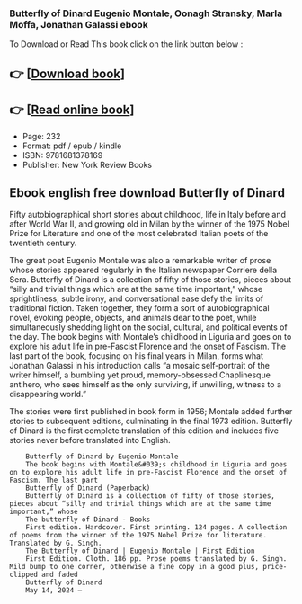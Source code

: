 ### Butterfly of Dinard Eugenio Montale, Oonagh Stransky, Marla Moffa, Jonathan Galassi ebook

To Download or Read This book click on the link button below :

## 👉  [**[Download book](http://get-pdfs.com/download.php?group=book&from=github.com&id=710973&lnk=1081 "Download book")**]

## 👉  [**[Read online book](http://get-pdfs.com/download.php?group=book&from=github.com&id=710973&lnk=1081 "Read online book")**]


* Page: 232
* Format: pdf / epub / kindle
* ISBN: 9781681378169
* Publisher: New York Review Books



## Ebook english free download Butterfly of Dinard



Fifty autobiographical short stories about childhood, life in Italy before and after World War II, and growing old in Milan by the winner of the 1975 Nobel Prize for Literature and one of the most celebrated Italian poets of the twentieth century.
 
 The great poet Eugenio Montale was also a remarkable writer of prose whose stories appeared regularly in the Italian newspaper Corriere della Sera. Butterfly of Dinard is a collection of fifty of those stories, pieces about “silly and trivial things which are at the same time important,” whose sprightliness, subtle irony, and conversational ease defy the limits of traditional fiction. Taken together, they form a sort of autobiographical novel, evoking people, objects, and animals dear to the poet, while simultaneously shedding light on the social, cultural, and political events of the day. The book begins with Montale’s childhood in Liguria and goes on to explore his adult life in pre-Fascist Florence and the onset of Fascism. The last part of the book, focusing on his final years in Milan, forms what Jonathan Galassi in his introduction calls “a mosaic self-portrait of the writer himself, a bumbling yet proud, memory-obsessed Chaplinesque antihero, who sees himself as the only surviving, if unwilling, witness to a disappearing world.”
 
 The stories were first published in book form in 1956; Montale added further stories to subsequent editions, culminating in the final 1973 edition. Butterfly of Dinard is the first complete translation of this edition and includes five stories never before translated into English.


        Butterfly of Dinard by Eugenio Montale
        The book begins with Montale&#039;s childhood in Liguria and goes on to explore his adult life in pre-Fascist Florence and the onset of Fascism. The last part 
        Butterfly of Dinard (Paperback)
        Butterfly of Dinard is a collection of fifty of those stories, pieces about “silly and trivial things which are at the same time important,” whose 
        The butterfly of Dinard - Books
        First edition. Hardcover. First printing. 124 pages. A collection of poems from the winner of the 1975 Nobel Prize for literature. Translated by G. Singh.
        The Butterfly of Dinard | Eugenio Montale | First Edition
        First Edition. Cloth. 186 pp. Prose poems translated by G. Singh. Mild bump to one corner, otherwise a fine copy in a good plus, price-clipped and faded 
        Butterfly of Dinard
        May 14, 2024 —
    




